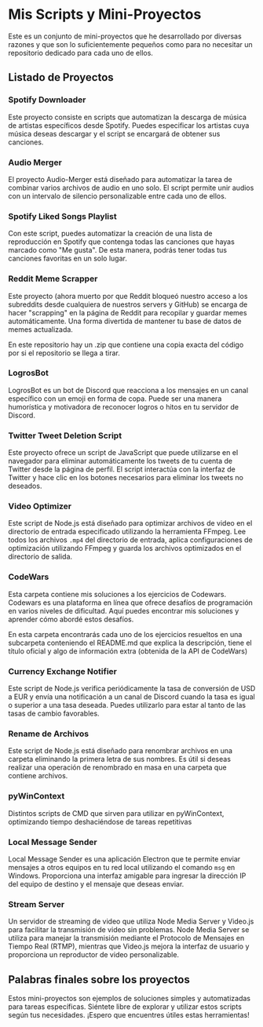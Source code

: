 # Mis Scripts y Mini-Proyectos

Este es un conjunto de mini-proyectos que he desarrollado por diversas razones y que son lo suficientemente pequeños como para no necesitar un repositorio dedicado para cada uno de ellos.

## Listado de Proyectos

### Spotify Downloader

Este proyecto consiste en scripts que automatizan la descarga de música de artistas específicos desde Spotify. Puedes especificar los artistas cuya música deseas descargar y el script se encargará de obtener sus canciones.

### Audio Merger

El proyecto Audio-Merger está diseñado para automatizar la tarea de combinar varios archivos de audio en uno solo. El script permite unir audios con un intervalo de silencio personalizable entre cada uno de ellos.

### Spotify Liked Songs Playlist

Con este script, puedes automatizar la creación de una lista de reproducción en Spotify que contenga todas las canciones que hayas marcado como "Me gusta". De esta manera, podrás tener todas tus canciones favoritas en un solo lugar.

### Reddit Meme Scrapper

Este proyecto (ahora muerto por que Reddit bloqueó nuestro acceso a los subreddits desde cualquiera de nuestros servers y GitHub) se encarga de hacer "scrapping" en la página de Reddit para recopilar y guardar memes automáticamente. Una forma divertida de mantener tu base de datos de memes actualizada.

En este repositorio hay un .zip que contiene una copia exacta del código por si el repositorio se llega a tirar.

### LogrosBot

LogrosBot es un bot de Discord que reacciona a los mensajes en un canal específico con un emoji en forma de copa. Puede ser una manera humorística y motivadora de reconocer logros o hitos en tu servidor de Discord.

### Twitter Tweet Deletion Script

Este proyecto ofrece un script de JavaScript que puede utilizarse en el navegador para eliminar automáticamente los tweets de tu cuenta de Twitter desde la página de perfil. El script interactúa con la interfaz de Twitter y hace clic en los botones necesarios para eliminar los tweets no deseados.

### Video Optimizer

Este script de Node.js está diseñado para optimizar archivos de video en el directorio de entrada especificado utilizando la herramienta FFmpeg. Lee todos los archivos `.mp4` del directorio de entrada, aplica configuraciones de optimización utilizando FFmpeg y guarda los archivos optimizados en el directorio de salida.

### CodeWars

Esta carpeta contiene mis soluciones a los ejercicios de Codewars. Codewars es una plataforma en línea que ofrece desafíos de programación en varios niveles de dificultad. Aquí puedes encontrar mis soluciones y aprender cómo abordé estos desafíos.

En esta carpeta encontrarás cada uno de los ejercicios resueltos en una subcarpeta conteniendo el README.md que explica la descripción, tiene el título oficial y algo de información extra (obtenida de la API de CodeWars)

### Currency Exchange Notifier

Este script de Node.js verifica periódicamente la tasa de conversión de USD a EUR y envía una notificación a un canal de Discord cuando la tasa es igual o superior a una tasa deseada. Puedes utilizarlo para estar al tanto de las tasas de cambio favorables.

### Rename de Archivos

Este script de Node.js está diseñado para renombrar archivos en una carpeta eliminando la primera letra de sus nombres. Es útil si deseas realizar una operación de renombrado en masa en una carpeta que contiene archivos.

### pyWinContext

Distintos scripts de CMD que sirven para utilizar en pyWinContext, optimizando tiempo deshaciéndose de tareas repetitivas

### Local Message Sender
Local Message Sender es una aplicación Electron que te permite enviar mensajes a otros equipos en tu red local utilizando el comando ```msg``` en Windows. Proporciona una interfaz amigable para ingresar la dirección IP del equipo de destino y el mensaje que deseas enviar.

### Stream Server
Un servidor de streaming de video que utiliza Node Media Server y Video.js para facilitar la transmisión de video sin problemas. Node Media Server se utiliza para manejar la transmisión mediante el Protocolo de Mensajes en Tiempo Real (RTMP), mientras que Video.js mejora la interfaz de usuario y proporciona un reproductor de video personalizable.

## Palabras finales sobre los proyectos

Estos mini-proyectos son ejemplos de soluciones simples y automatizadas para tareas específicas. Siéntete libre de explorar y utilizar estos scripts según tus necesidades. ¡Espero que encuentres útiles estas herramientas!
